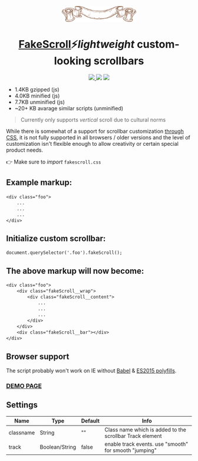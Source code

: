 <h1 align="center">
  <img src="/scroll.png" width="40%" />
  <br><br>
  <a href='https://yaireo.github.io/fakescroll'>FakeScroll</a>⚡<em>lightweight</em> custom-looking scrollbars
</h1>

<p align="center">
  <a href='https://www.npmjs.com/package/@yaireo/fakescroll'>
      <img src="https://img.shields.io/npm/v/@yaireo/fakescroll.svg" />
  </a>
  <img src="https://img.shields.io/bundlephobia/minzip/@yaireo/fakescroll" />
  <img src="https://img.shields.io/npm/dw/@yaireo/fakescroll" />
</p>


- 1.4KB gzipped (js)
- 4.0KB minified (js)
- 7.7KB unminified (js)
- ~20+ KB avarage similar scripts (unminified)

> Currently only supports *vertical* scroll due to cultural norms

While there is somewhat of a support for scrollbar customization [through CSS](https://atomiks.github.io/30-seconds-of-css/#custom-scrollbar), it is not fully supported
in all browsers / older versions and the level of customization isn't flexible enough to allow creativity or certain special product needs.

👉 Make sure to *import* `fakescroll.css`

## Example markup:

    <div class="foo">
        ...
        ...
        ...
    </div>

## Initialize custom scrollbar:

    document.querySelector('.foo').fakeScroll();

## The above markup will now become:

    <div class="foo">
        <div class="fakeScroll__wrap">
            <div class="fakeScroll__content">
                ...
                ...
                ...
            </div>
        </div>
        <div class="fakeScroll__bar"></div>
    </div>

## Browser support

The script probably won't work on IE without [Babel](https://babeljs.io/docs/en/babel-cli) & [ES2015 polyfills](https://github.com/paulmillr/es6-shim).

### [DEMO PAGE](http://yaireo.github.io/fakescroll)

## Settings

Name                | Type            | Default     | Info
------------------- | ----------      | ----------- | --------------------------------------------------------------------------
classname           | String          | ""          | Class name which is added to the scrollbar Track element
track               | Boolean/String  | false       | enable track events. use "smooth" for smooth "jumping"